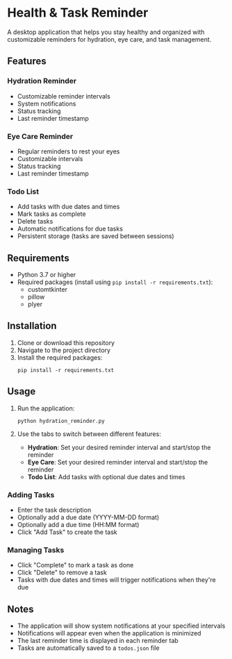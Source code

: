 # Health & Task Reminder

A desktop application that helps you stay healthy and organized with customizable reminders for hydration, eye care, and task management.

## Features

### Hydration Reminder
- Customizable reminder intervals
- System notifications
- Status tracking
- Last reminder timestamp

### Eye Care Reminder
- Regular reminders to rest your eyes
- Customizable intervals
- Status tracking
- Last reminder timestamp

### Todo List
- Add tasks with due dates and times
- Mark tasks as complete
- Delete tasks
- Automatic notifications for due tasks
- Persistent storage (tasks are saved between sessions)

## Requirements

- Python 3.7 or higher
- Required packages (install using `pip install -r requirements.txt`):
  - customtkinter
  - pillow
  - plyer

## Installation

1. Clone or download this repository
2. Navigate to the project directory
3. Install the required packages:
   ```
   pip install -r requirements.txt
   ```

## Usage

1. Run the application:
   ```
   python hydration_reminder.py
   ```

2. Use the tabs to switch between different features:
   - **Hydration**: Set your desired reminder interval and start/stop the reminder
   - **Eye Care**: Set your desired reminder interval and start/stop the reminder
   - **Todo List**: Add tasks with optional due dates and times

### Adding Tasks
- Enter the task description
- Optionally add a due date (YYYY-MM-DD format)
- Optionally add a due time (HH:MM format)
- Click "Add Task" to create the task

### Managing Tasks
- Click "Complete" to mark a task as done
- Click "Delete" to remove a task
- Tasks with due dates and times will trigger notifications when they're due

## Notes

- The application will show system notifications at your specified intervals
- Notifications will appear even when the application is minimized
- The last reminder time is displayed in each reminder tab
- Tasks are automatically saved to a `todos.json` file 